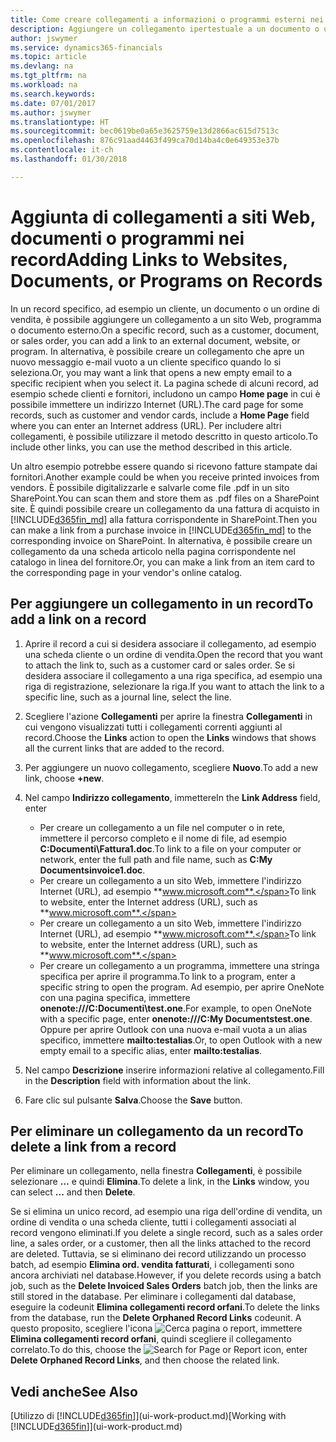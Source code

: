 ```yaml
---
title: Come creare collegamenti a informazioni o programmi esterni nei record | Microsoft Docs
description: Aggiungere un collegamento ipertestuale a un documento o un sito Web in un record specifico, ad esempio, un cliente o un documento.
author: jswymer
ms.service: dynamics365-financials
ms.topic: article
ms.devlang: na
ms.tgt_pltfrm: na
ms.workload: na
ms.search.keywords: 
ms.date: 07/01/2017
ms.author: jswymer
ms.translationtype: HT
ms.sourcegitcommit: bec0619be0a65e3625759e13d2866ac615d7513c
ms.openlocfilehash: 876c91aad4463f499ca70d14ba4c0e649353e37b
ms.contentlocale: it-ch
ms.lasthandoff: 01/30/2018

---
```

# <a name="adding-links-to-websites-documents-or-programs-on-records"></a><span data-ttu-id="a0fcd-103">Aggiunta di collegamenti a siti Web, documenti o programmi nei record</span><span class="sxs-lookup"><span data-stu-id="a0fcd-103">Adding Links to Websites, Documents, or Programs on Records</span></span>
<span data-ttu-id="a0fcd-104">In un record specifico, ad esempio un cliente, un documento o un ordine di vendita, è possibile aggiungere un collegamento a un sito Web, programma o documento esterno.</span><span class="sxs-lookup"><span data-stu-id="a0fcd-104">On a specific record, such as a customer, document, or sales order, you can add a link to an external document, website, or program.</span></span> <span data-ttu-id="a0fcd-105">In alternativa, è possibile creare un collegamento che apre un nuovo messaggio e-mail vuoto a un cliente specifico quando lo si seleziona.</span><span class="sxs-lookup"><span data-stu-id="a0fcd-105">Or, you may want a link that opens a new empty email to a specific recipient when you select it.</span></span> <span data-ttu-id="a0fcd-106">La pagina schede di alcuni record, ad esempio schede clienti e fornitori, includono un campo **Home page** in cui è possibile immettere un indirizzo Internet (URL).</span><span class="sxs-lookup"><span data-stu-id="a0fcd-106">The card page for some records, such as customer and vendor cards, include a **Home Page** field where you can enter an Internet address (URL).</span></span> <span data-ttu-id="a0fcd-107">Per includere altri collegamenti, è possibile utilizzare il metodo descritto in questo articolo.</span><span class="sxs-lookup"><span data-stu-id="a0fcd-107">To include other links, you can use the method described in this article.</span></span>

<span data-ttu-id="a0fcd-108">Un altro esempio potrebbe essere quando si ricevono fatture stampate dai fornitori.</span><span class="sxs-lookup"><span data-stu-id="a0fcd-108">Another example could be when you receive printed invoices from vendors.</span></span> <span data-ttu-id="a0fcd-109">È possibile digitalizzarle e salvarle come file .pdf in un sito SharePoint.</span><span class="sxs-lookup"><span data-stu-id="a0fcd-109">You can scan them and store them as .pdf files on a SharePoint site.</span></span> <span data-ttu-id="a0fcd-110">È quindi possibile creare un collegamento da una fattura di acquisto in [!INCLUDE[d365fin_md](includes/d365fin_md.md)] alla fattura corrispondente in SharePoint.</span><span class="sxs-lookup"><span data-stu-id="a0fcd-110">Then you can make a link from a purchase invoice in [!INCLUDE[d365fin_md](includes/d365fin_md.md)] to the corresponding invoice on  SharePoint.</span></span> <span data-ttu-id="a0fcd-111">In alternativa, è possibile creare un collegamento da una scheda articolo nella pagina corrispondente nel catalogo in linea del fornitore.</span><span class="sxs-lookup"><span data-stu-id="a0fcd-111">Or, you can make a link from an item card to the corresponding page in your vendor's online catalog.</span></span>

## <a name="to-add-a-link-on-a-record"></a><span data-ttu-id="a0fcd-112">Per aggiungere un collegamento in un record</span><span class="sxs-lookup"><span data-stu-id="a0fcd-112">To add a link on a record</span></span>   

1.  <span data-ttu-id="a0fcd-113">Aprire il record a cui si desidera associare il collegamento, ad esempio una scheda cliente o un ordine di vendita.</span><span class="sxs-lookup"><span data-stu-id="a0fcd-113">Open the record that you want to attach the link to, such as a customer card or sales order.</span></span> <span data-ttu-id="a0fcd-114">Se si desidera associare il collegamento a una riga specifica, ad esempio una riga di registrazione, selezionare la riga.</span><span class="sxs-lookup"><span data-stu-id="a0fcd-114">If you want to attach the link to a specific line, such as a journal line, select the line.</span></span>  

2.  <span data-ttu-id="a0fcd-115">Scegliere l'azione **Collegamenti** per aprire la finestra **Collegamenti** in cui vengono visualizzati tutti i collegamenti correnti aggiunti al record.</span><span class="sxs-lookup"><span data-stu-id="a0fcd-115">Choose the **Links** action to open the **Links** windows that shows all the current links that are added to the record.</span></span>

3. <span data-ttu-id="a0fcd-116">Per aggiungere un nuovo collegamento, scegliere **Nuovo**.</span><span class="sxs-lookup"><span data-stu-id="a0fcd-116">To add a new link, choose **+new**.</span></span>

4.  <span data-ttu-id="a0fcd-117">Nel campo **Indirizzo collegamento**, immettere</span><span class="sxs-lookup"><span data-stu-id="a0fcd-117">In the **Link Address** field, enter</span></span>

    -   <span data-ttu-id="a0fcd-118">Per creare un collegamento a un file nel computer o in rete, immettere il percorso completo e il nome di file, ad esempio **C:Documenti\Fattura1.doc**.</span><span class="sxs-lookup"><span data-stu-id="a0fcd-118">To link to a file on your computer or network, enter the full path and file name, such as  **C:My Documentsinvoice1.doc**.</span></span>
    -   <span data-ttu-id="a0fcd-119">Per creare un collegamento a un sito Web, immettere l'indirizzo Internet (URL), ad esempio **www.microsoft.com**.</span><span class="sxs-lookup"><span data-stu-id="a0fcd-119">To link to website, enter the Internet address (URL), such as **www.microsoft.com**.</span></span>
    -   <span data-ttu-id="a0fcd-120">Per creare un collegamento a un sito Web, immettere l'indirizzo Internet (URL), ad esempio **www.microsoft.com**.</span><span class="sxs-lookup"><span data-stu-id="a0fcd-120">To link to website, enter the Internet address (URL), such as **www.microsoft.com**.</span></span>
    -   <span data-ttu-id="a0fcd-121">Per creare un collegamento a un programma, immettere una stringa specifica per aprire il programma.</span><span class="sxs-lookup"><span data-stu-id="a0fcd-121">To link to a program, enter a specific string to open the program.</span></span> <span data-ttu-id="a0fcd-122">Ad esempio, per aprire OneNote con una pagina specifica, immettere **onenote:///C:Documenti\test.one**.</span><span class="sxs-lookup"><span data-stu-id="a0fcd-122">For example, to open OneNote with a specific page, enter **onenote:///C:My Documentstest.one**.</span></span> <span data-ttu-id="a0fcd-123">Oppure per aprire Outlook con una nuova e-mail vuota a un alias specifico, immettere **mailto:testalias**.</span><span class="sxs-lookup"><span data-stu-id="a0fcd-123">Or, to open Outlook with a new empty email to a specific alias, enter **mailto:testalias**.</span></span>  

5.  <span data-ttu-id="a0fcd-124">Nel campo **Descrizione** inserire informazioni relative al collegamento.</span><span class="sxs-lookup"><span data-stu-id="a0fcd-124">Fill in the **Description** field with information about the link.</span></span>  

6.  <span data-ttu-id="a0fcd-125">Fare clic sul pulsante **Salva**.</span><span class="sxs-lookup"><span data-stu-id="a0fcd-125">Choose the **Save** button.</span></span>  

## <a name="to-delete-a-link-from-a-record"></a><span data-ttu-id="a0fcd-126">Per eliminare un collegamento da un record</span><span class="sxs-lookup"><span data-stu-id="a0fcd-126">To delete a link from a record</span></span>  

<span data-ttu-id="a0fcd-127">Per eliminare un collegamento, nella finestra **Collegamenti**, è possibile selezionare **…** e quindi **Elimina**.</span><span class="sxs-lookup"><span data-stu-id="a0fcd-127">To delete a link, in the **Links** window, you can select **...** and then **Delete**.</span></span>

<span data-ttu-id="a0fcd-128">Se si elimina un unico record, ad esempio una riga dell'ordine di vendita, un ordine di vendita o una scheda cliente, tutti i collegamenti associati al record vengono eliminati.</span><span class="sxs-lookup"><span data-stu-id="a0fcd-128">If you delete a single record, such as a sales order line, a sales order, or a customer, then all the links attached to the record are deleted.</span></span> <span data-ttu-id="a0fcd-129">Tuttavia, se si eliminano dei record utilizzando un processo batch, ad esempio **Elimina ord. vendita fatturati**, i collegamenti sono ancora archiviati nel database.</span><span class="sxs-lookup"><span data-stu-id="a0fcd-129">However, if you delete records using a batch job, such as the **Delete Invoiced Sales Orders** batch job, then the links are still stored in the database.</span></span> <span data-ttu-id="a0fcd-130">Per eliminare i collegamenti dal database, eseguire la codeunit **Elimina collegamenti record orfani**.</span><span class="sxs-lookup"><span data-stu-id="a0fcd-130">To delete the links from the database, run the **Delete Orphaned Record Links** codeunit.</span></span> <span data-ttu-id="a0fcd-131">A questo proposito, scegliere l'icona ![Cerca pagina o report](media/ui-search/search_small.png "icona Cerca pagina o report"), immettere **Elimina collegamenti record orfani**, quindi scegliere il collegamento correlato.</span><span class="sxs-lookup"><span data-stu-id="a0fcd-131">To do this, choose the ![Search for Page or Report](media/ui-search/search_small.png "Search for Page or Report icon") icon, enter **Delete Orphaned Record Links**, and then choose the related link.</span></span>   

<!-- ### To run delete orphaned record links  

1.  Choose the ![Search for Page or Report](media/ui-search/search_small.png "Search for Page or Report icon") icon, enter **Data Deletion**, and then choose the related link.  

2.  On the **Data Deletion** page, choose **Tasks**, and then choose **Delete Orphaned Record Links**.  -->

## <a name="see-also"></a><span data-ttu-id="a0fcd-132">Vedi anche</span><span class="sxs-lookup"><span data-stu-id="a0fcd-132">See Also</span></span>  
<span data-ttu-id="a0fcd-133">[Utilizzo di [!INCLUDE[d365fin](includes/d365fin_md.md)]](ui-work-product.md)</span><span class="sxs-lookup"><span data-stu-id="a0fcd-133">[Working with [!INCLUDE[d365fin](includes/d365fin_md.md)]](ui-work-product.md)</span></span>  

